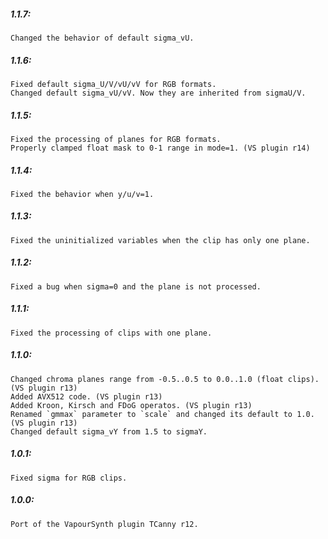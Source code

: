 ##### 1.1.7:
    Changed the behavior of default sigma_vU.

##### 1.1.6:
    Fixed default sigma_U/V/vU/vV for RGB formats.
    Changed default sigma_vU/vV. Now they are inherited from sigmaU/V.

##### 1.1.5:
    Fixed the processing of planes for RGB formats.
    Properly clamped float mask to 0-1 range in mode=1. (VS plugin r14)

##### 1.1.4:
    Fixed the behavior when y/u/v=1.

##### 1.1.3:
    Fixed the uninitialized variables when the clip has only one plane.

##### 1.1.2:
    Fixed a bug when sigma=0 and the plane is not processed.

##### 1.1.1:
    Fixed the processing of clips with one plane.

##### 1.1.0:
    Changed chroma planes range from -0.5..0.5 to 0.0..1.0 (float clips). (VS plugin r13)
    Added AVX512 code. (VS plugin r13)
    Added Kroon, Kirsch and FDoG operatos. (VS plugin r13)
    Renamed `gmmax` parameter to `scale` and changed its default to 1.0. (VS plugin r13)
    Changed default sigma_vY from 1.5 to sigmaY.

##### 1.0.1:
    Fixed sigma for RGB clips.

##### 1.0.0:
    Port of the VapourSynth plugin TCanny r12.
